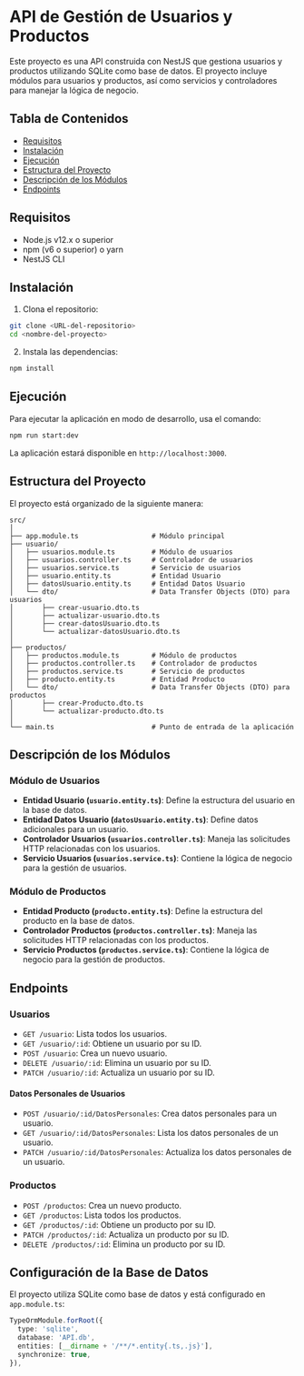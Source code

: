 # API de Gestión de Usuarios y Productos

Este proyecto es una API construida con NestJS que gestiona usuarios y productos utilizando SQLite como base de datos. El proyecto incluye módulos para usuarios y productos, así como servicios y controladores para manejar la lógica de negocio.

## Tabla de Contenidos

- [Requisitos](#requisitos)
- [Instalación](#instalación)
- [Ejecución](#ejecución)
- [Estructura del Proyecto](#estructura-del-proyecto)
- [Descripción de los Módulos](#descripción-de-los-módulos)
- [Endpoints](#endpoints)

## Requisitos

- Node.js v12.x o superior
- npm (v6 o superior) o yarn
- NestJS CLI

## Instalación

1. Clona el repositorio:

```bash
git clone <URL-del-repositorio>
cd <nombre-del-proyecto>
```

2. Instala las dependencias:

```bash
npm install
```

## Ejecución

Para ejecutar la aplicación en modo de desarrollo, usa el comando:

```bash
npm run start:dev
```

La aplicación estará disponible en `http://localhost:3000`.

## Estructura del Proyecto

El proyecto está organizado de la siguiente manera:

```
src/
│
├── app.module.ts                  # Módulo principal
├── usuario/
│   ├── usuarios.module.ts         # Módulo de usuarios
│   ├── usuarios.controller.ts     # Controlador de usuarios
│   ├── usuarios.service.ts        # Servicio de usuarios
│   ├── usuario.entity.ts          # Entidad Usuario
│   ├── datosUsuario.entity.ts     # Entidad Datos Usuario
│   └── dto/                       # Data Transfer Objects (DTO) para usuarios
│       ├── crear-usuario.dto.ts
│       ├── actualizar-usuario.dto.ts
│       ├── crear-datosUsuario.dto.ts
│       └── actualizar-datosUsuario.dto.ts
│
├── productos/
│   ├── productos.module.ts        # Módulo de productos
│   ├── productos.controller.ts    # Controlador de productos
│   ├── productos.service.ts       # Servicio de productos
│   ├── producto.entity.ts         # Entidad Producto
│   └── dto/                       # Data Transfer Objects (DTO) para productos
│       ├── crear-Producto.dto.ts
│       └── actualizar-producto.dto.ts
│
└── main.ts                        # Punto de entrada de la aplicación
```

## Descripción de los Módulos

### Módulo de Usuarios

- **Entidad Usuario (`usuario.entity.ts`)**: Define la estructura del usuario en la base de datos.
- **Entidad Datos Usuario (`datosUsuario.entity.ts`)**: Define datos adicionales para un usuario.
- **Controlador Usuarios (`usuarios.controller.ts`)**: Maneja las solicitudes HTTP relacionadas con los usuarios.
- **Servicio Usuarios (`usuarios.service.ts`)**: Contiene la lógica de negocio para la gestión de usuarios.

### Módulo de Productos

- **Entidad Producto (`producto.entity.ts`)**: Define la estructura del producto en la base de datos.
- **Controlador Productos (`productos.controller.ts`)**: Maneja las solicitudes HTTP relacionadas con los productos.
- **Servicio Productos (`productos.service.ts`)**: Contiene la lógica de negocio para la gestión de productos.

## Endpoints

### Usuarios

- `GET /usuario`: Lista todos los usuarios.
- `GET /usuario/:id`: Obtiene un usuario por su ID.
- `POST /usuario`: Crea un nuevo usuario.
- `DELETE /usuario/:id`: Elimina un usuario por su ID.
- `PATCH /usuario/:id`: Actualiza un usuario por su ID.

#### Datos Personales de Usuarios

- `POST /usuario/:id/DatosPersonales`: Crea datos personales para un usuario.
- `GET /usuario/:id/DatosPersonales`: Lista los datos personales de un usuario.
- `PATCH /usuario/:id/DatosPersonales`: Actualiza los datos personales de un usuario.

### Productos

- `POST /productos`: Crea un nuevo producto.
- `GET /productos`: Lista todos los productos.
- `GET /productos/:id`: Obtiene un producto por su ID.
- `PATCH /productos/:id`: Actualiza un producto por su ID.
- `DELETE /productos/:id`: Elimina un producto por su ID.

## Configuración de la Base de Datos

El proyecto utiliza SQLite como base de datos y está configurado en `app.module.ts`:

```typescript
TypeOrmModule.forRoot({
  type: 'sqlite',
  database: 'API.db',
  entities: [__dirname + '/**/*.entity{.ts,.js}'],
  synchronize: true,
}),
```


